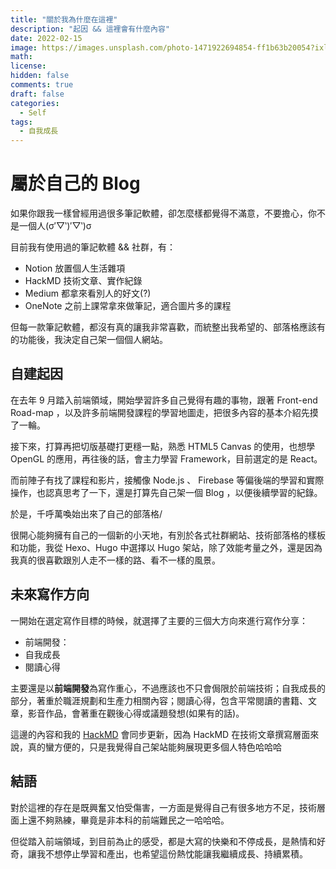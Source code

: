 ```yaml
---
title: "關於我為什麼在這裡"
description: "起因 && 這裡會有什麼內容"
date: 2022-02-15
image: https://images.unsplash.com/photo-1471922694854-ff1b63b20054?ixlib=rb-1.2.1&ixid=MnwxMjA3fDB8MHxwaG90by1wYWdlfHx8fGVufDB8fHx8&auto=format&fit=crop&w=1172&q=80
math:
license:
hidden: false
comments: true
draft: false
categories:
  - Self
tags:
  - 自我成長
---
```


# 屬於自己的 Blog

如果你跟我一樣曾經用過很多筆記軟體，卻怎麼樣都覺得不滿意，不要擔心，你不是一個人(σ′▽‵)′▽‵)σ

目前我有使用過的筆記軟體 && 社群，有：

- Notion 放置個人生活雜項
- HackMD 技術文章、實作紀錄
- Medium 都拿來看別人的好文(?)
- OneNote 之前上課常拿來做筆記，適合圖片多的課程

但每一款筆記軟體，都沒有真的讓我非常喜歡，而統整出我希望的、部落格應該有的功能後，我決定自己架一個個人網站。

## 自建起因

在去年 9 月踏入前端領域，開始學習許多自己覺得有趣的事物，跟著 Front-end Road-map ，以及許多前端開發課程的學習地圖走，把很多內容的基本介紹先摸了一輪。

接下來，打算再把切版基礎打更穩一點，熟悉 HTML5 Canvas 的使用，也想學 OpenGL 的應用，再往後的話，會主力學習 Framework，目前選定的是 React。

而前陣子有找了課程和影片，接觸像 Node.js 、 Firebase 等偏後端的學習和實際操作，也認真思考了一下，還是打算先自己架一個 Blog ，以便後續學習的紀錄。

於是，千呼萬喚始出來了自己的部落格/

很開心能夠擁有自己的一個新的小天地，有別於各式社群網站、技術部落格的樣板和功能，我從 Hexo、Hugo 中選擇以 Hugo 架站，除了效能考量之外，還是因為我真的很喜歡跟別人走不一樣的路、看不一樣的風景。

## 未來寫作方向

一開始在選定寫作目標的時候，就選擇了主要的三個大方向來進行寫作分享：

- 前端開發：
- 自我成長
- 閱讀心得

主要還是以**前端開發**為寫作重心，不過應該也不只會侷限於前端技術；自我成長的部分，著重於職涯規劃和生產力相關內容；閱讀心得，包含平常閱讀的書籍、文章，影音作品，會著重在觀後心得或議題發想(如果有的話)。

這邊的內容和我的 [HackMD](https://hackmd.io/@Rue1999) 會同步更新，因為 HackMD 在技術文章撰寫層面來說，真的蠻方便的，只是我覺得自己架站能夠展現更多個人特色哈哈哈

## 結語

對於這裡的存在是既興奮又怕受傷害，一方面是覺得自己有很多地方不足，技術層面上還不夠熟練，畢竟是非本科的前端難民之一哈哈哈。

但從踏入前端領域，到目前為止的感受，都是大寫的快樂和不停成長，是熱情和好奇，讓我不想停止學習和產出，也希望這份熱忱能讓我繼續成長、持續累積。
